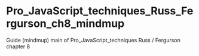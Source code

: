 # Pro_JavaScript_techniques_Russ_Fergurson_ch8_mindmup
Guide (mindmup) main of Pro_JavaScript_techniques Russ / Fergurson chapter 8
